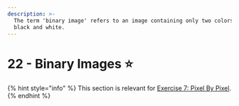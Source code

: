```yaml
---
description: >-
  The term 'binary image' refers to an image containing only two colors, often
  black and white.
---
```


# 22 - Binary Images ⭐

{% hint style="info" %}
This section is relevant for [Exercise 7: Pixel By Pixel](https://github.com/winf-hsos/lifi-exercises/raw/main/exercises/07\_exercise\_pixel\_by\_pixel.pdf).
{% endhint %}
